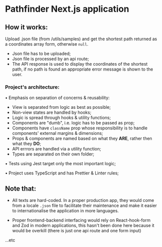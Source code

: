 # Pathfinder Next.js application

## How it works:

Upload .json file (from /utils/samples) and get the shortest path returned as a coordinates array form, otherwise `null`.

- Json file has to be uploaded;
- Json file is processed by an api route;
- The API response is used to display the coordinates of the shortest path, if no path is found an appropriate error message is shown to the user.

### Project's architecture:

• Emphasis on separation of concerns & reusability:

- View is separated from logic as best as possible;
- Non-view states are handled by hooks;
- Logic is spread through hooks & utility functions;
- Components are "dumb", i.e. logic has to be passed as prop;
- Components have `className` prop whose responsibility is to handle components' external margins & dimensions;
- Props & components are named based on what they **ARE**, rather then what they **DO**;
- API errrors are handled via a utility function;
- Types are separated on their own folder;

• Tests using Jest target only the most important logic;

• Project uses TypeScript and has Prettier & Linter rules;

## Note that:

- All texts are hard-coded. In a proper production app, they would come from a locale `.json` file to facilitate their maintenance and make it easier to internationalise the application in more languages.

- Proper frontend-backend interfacing would rely on React-hook-form and Zod in modern applications, this hasn't been done here because it would be overkill (there is just one api route and one form input)

...etc
